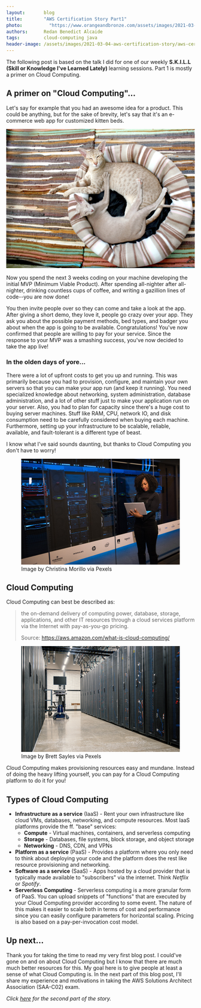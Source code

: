 ```yaml
---
layout:       blog
title:        "AWS Certification Story Part1"
photo:		    "https://www.orangeandbronze.com/assets/images/2021-03-04-aws-certification-story/FBimage-AWSCertificationStoryPart2.png"
authors:      Redan Benedict Alcaide
tags:         cloud-computing java
header-image: /assets/images/2021-03-04-aws-certification-story/aws-certification-story.png
---
```

The following post is based on the talk I did for one of our weekly **S.K.I.L.L (Skill or Knowledge I've Learned Lately)** learning sessions. Part 1 is mostly a primer on Cloud Computing.

## A primer on "Cloud Computing"...

Let's say for example that you had an awesome idea for a product. This could be anything, but for the sake of brevity, let's say that it's an e-commerce web app for customized kitten beds.

![Two cat in a cat bed](/assets/images/2021-03-04-aws-certification-story/pexels-pixabay-64284.jpg "Two cats in a cat bed") 

Now you spend the next 3 weeks coding on your machine developing the initial MVP (Minimum Viable Product). After spending all-nighter after all-nighter, drinking countless cups of coffee, and writing a gazillion lines of code--you are now done!

You then invite people over so they can come and take a look at the app. After giving a short demo, they love it, people go crazy over your app. They ask you about the possible payment methods, bed types, and badger you about when the app is going to be available. Congratulations! You've now confirmed that people are willing to pay for your service. Since the response to your MVP was a smashing success, you've now decided to take the app live!

### In the olden days of yore...

There were a lot of upfront costs to get you up and running. This was primarily because you had to provision, configure, and maintain your own servers so that you can make your app run (and keep it running). You need specialized knowledge about networking, system administration, database administration, and a lot of other stuff just to make your application run on your server. Also, you had to plan for capacity since there's a huge cost to buying server machines. Stuff like RAM, CPU, network IO, and disk consumption need to be carefully considered when buying each machine. Furthermore, setting up your infrastructure to be scalable, reliable, available, and fault-tolerant is a different type of beast.

I know what I've said sounds daunting, but thanks to Cloud Computing you don't have to worry!

<figure>
  <img src="/assets/images/2021-03-04-aws-certification-story/pexels-christina-morillo.jpg" alt="Woman working on server machine" />
  <figcaption>Image by Christina Morillo via Pexels</figcaption>
</figure>

## Cloud Computing

Cloud Computing can best be described as:

> the on-demand delivery of computing power, database, storage, applications, and other IT resources through a cloud services platform via the Internet with pay-as-you-go pricing.  
>
> Source: https://aws.amazon.com/what-is-cloud-computing/

<figure>
  <img src="/assets/images/2021-03-04-aws-certification-story/pexels-brett-sayles.jpg" alt="Data Center" />
  <figcaption>Image by Brett Sayles via Pexels</figcaption>
</figure>

Cloud Computing makes provisioning resources easy and mundane. Instead of doing the heavy lifting yourself, you can pay for a Cloud Computing platform to do it for you! 

## Types of Cloud Computing

- **Infrastructure as a service** (IaaS) - Rent your own infrastructure like cloud VMs, databases, networking, and compute resources. Most IaaS platforms provide the ff. "base" services:
    - **Compute** - Virtual machines, containers, and serverless computing
    - **Storage** - Databases, file systems, block storage, and object storage
    - **Networking** - DNS, CDN, and VPNs
- **Platform as a service** (PaaS) - Provides a platform where you only need to think about deploying your code and the platform does the rest like resource provisioning and networking.
- **Software as a service** (SaaS) - Apps hosted by a cloud provider that is typically made available to "subscribers" via the internet. Think *Netflix* or *Spotify*.
- **Serverless Computing** - Serverless computing is a more granular form of PaaS. You can upload snippets of "functions" that are executed by your Cloud Computing provider according to some event. The nature of this makes it easier to scale both in terms of cost and performance since you can easily configure parameters for horizontal scaling. Pricing is also based on a pay-per-invocation cost model. 

## Up next...

Thank you for taking the time to read my very first blog post. I could've gone on and on about Cloud Computing but I know that there are much much better resources for this. My goal here is to give people at least a sense of what Cloud Computing is. In the next part of this blog post, I'll share my experience and motivations in taking the AWS Solutions Architect Association (SAA-C02) exam.

*Click [here](/blogs/2021/03/aws-certification-story-part2) for the second part of the story.*

